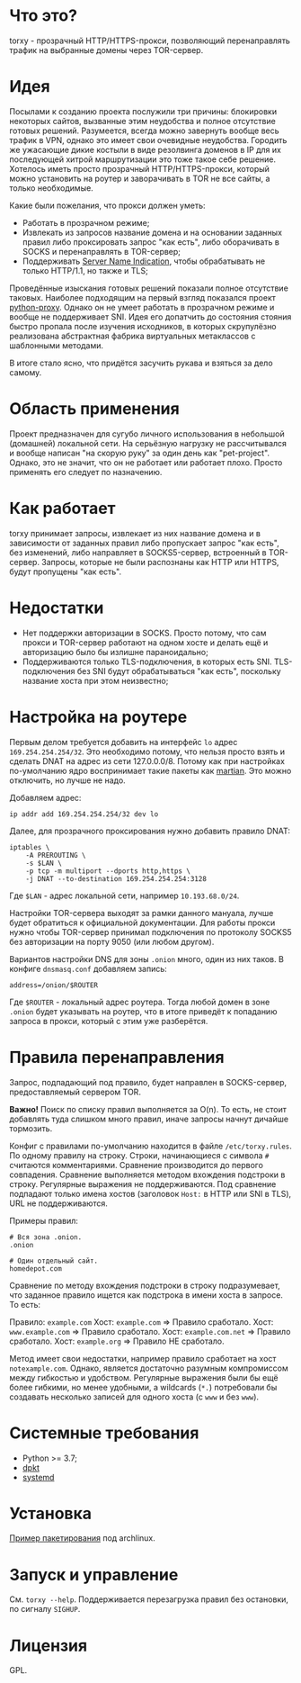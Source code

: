 # Что это?

torxy - прозрачный HTTP/HTTPS-прокси, позволяющий перенаправлять трафик
на выбранные домены через TOR-сервер.

# Идея

Посылами к созданию проекта послужили три причины: блокировки некоторых
сайтов, вызванные этим неудобства и полное отсутствие готовых решений.
Разумеется, всегда можно завернуть вообще весь трафик в VPN, однако это
имеет свои очевидные неудобства. Городить же ужасающие дикие костыли в
виде резолвинга доменов в IP для их последующей хитрой маршрутизации это
тоже такое себе решение. Хотелось иметь просто прозрачный HTTP/HTTPS-прокси,
который можно установить на роутер и заворачивать в TOR не все сайты,
а только необходимые.

Какие были пожелания, что прокси должен уметь:

- Работать в прозрачном режиме;
- Извлекать из запросов название домена и на основании заданных правил либо
  проксировать запрос "как есть", либо оборачивать в SOCKS и перенаправлять в
  TOR-сервер;
- Поддерживать [Server Name Indication](https://ru.wikipedia.org/wiki/Server_Name_Indication),
  чтобы обрабатывать не только HTTP/1.1, но также и TLS;

Проведённые изыскания готовых решений показали полное отсутствие таковых.
Наиболее подходящим на первый взгляд показался проект [python-proxy](https://github.com/qwj/python-proxy).
Однако он не умеет работать в прозрачном режиме и вообще не поддерживает SNI.
Идея его допатчить до состояния стояния быстро пропала после изучения исходников,
в которых скрупулёзно реализована абстрактная фабрика виртуальных метаклассов c
шаблонными методами.

В итоге стало ясно, что придётся засучить рукава и взяться за дело самому.

# Область применения

Проект предназначен для сугубо личного использования в небольшой (домашней)
локальной сети. На серьёзную нагрузку не рассчитывался и вообще написан "на
скорую руку" за один день как "pet-project". Однако, это не значит, что он
не работает или работает плохо. Просто применять его следует по назначению.

# Как работает

torxy принимает запросы, извлекает из них название домена и в зависимости
от заданных правил либо пропускает запрос "как есть", без изменений, либо
направляет в SOCKS5-сервер, встроенный в TOR-сервер. Запросы, которые не
были распознаны как HTTP или HTTPS, будут пропущены "как есть".

# Недостатки

- Нет поддержки авторизации в SOCKS. Просто потому, что сам прокси и TOR-сервер
  работают на одном хосте и делать ещё и авторизацию было бы излишне параноидально;
- Поддерживаются только TLS-подключения, в которых есть SNI. TLS-подключения без SNI
  будут обрабатываться "как есть", поскольку название хоста при этом неизвестно;

# Настройка на роутере

Первым делом требуется добавить на интерфейс `lo` адрес `169.254.254.254/32`.
Это необходимо потому, что нельзя просто взять и сделать DNAT на адрес из сети
127.0.0.0/8. Потому как при настройках по-умолчанию ядро воспринимает такие пакеты
как [martian](https://en.wikipedia.org/wiki/Martian_packet). Это можно отключить,
но лучше не надо.

Добавляем адрес:

`ip addr add 169.254.254.254/32 dev lo`

Далее, для прозрачного проксирования нужно добавить правило DNAT:

```
iptables \
    -A PREROUTING \
    -s $LAN \
    -p tcp -m multiport --dports http,https \
    -j DNAT --to-destination 169.254.254.254:3128
```

Где `$LAN` - адрес локальной сети, например `10.193.68.0/24`.

Настройки TOR-сервера выходят за рамки данного мануала, лучше будет обратиться
к официальной документации. Для работы прокси нужно чтобы TOR-сервер принимал
подключения по протоколу SOCKS5 без авторизации на порту 9050 (или любом другом).

Вариантов настройки DNS для зоны `.onion` много, один из них таков. В конфиге
`dnsmasq.conf` добавляем запись:

`address=/onion/$ROUTER`

Где `$ROUTER` - локальный адрес роутера. Тогда любой домен в зоне `.onion` будет
указывать на роутер, что в итоге приведёт к попаданию запроса в прокси, который
с этим уже разберётся.

# Правила перенаправления

Запрос, подпадающий под правило, будет направлен в SOCKS-сервер, предоставляемый
сервером TOR.

**Важно!** Поиск по списку правил выполняется за O(n). То есть, не стоит добавлять
туда слишком много правил, иначе запросы начнут дичайше тормозить.

Конфиг с правилами по-умолчанию находится в файле `/etc/torxy.rules`. По одному
правилу на строку. Строки, начинающиеся с символа `#` считаются комментариями.
Сравнение производится до первого совпадения. Сравнение выполняется методом
вхождения подстроки в строку. Регулярные выражения не поддерживаются. Под сравнение
подпадают только имена хостов (заголовок `Host:` в HTTP или SNI в TLS), URL не
поддерживаются.

Примеры правил:

```
# Вся зона .onion.
.onion

# Один отдельный сайт.
homedepot.com
```

Сравнение по методу вхождения подстроки в строку подразумевает, что заданное правило
ищется как подстрока в имени хоста в запросе. То есть:

Правило: `example.com`
Хост: `example.com` => Правило сработало.
Хост: `www.example.com` => Правило сработало.
Хост: `example.com.net` => Правило сработало.
Хост: `example.org` => Правило НЕ сработало.

Метод имеет свои недостатки, например правило сработает на хост `notexample.com`.
Однако, является достаточно разумным компромиссом между гибкостью и удобством.
Регулярные выражения были бы ещё более гибкими, но менее удобными, а wildcards
(`*.`) потребовали бы создавать несколько записей для одного хоста (с `www` и
без `www`).

# Системные требования

- Python >= 3.7;
- [dpkt](https://github.com/kbandla/dpkt)
- [systemd](https://github.com/systemd/python-systemd)

# Установка

[Пример пакетирования](https://github.com/vimusov/custom-repo) под archlinux.

# Запуск и управление

См. `torxy --help`.
Поддерживается перезагрузка правил без остановки, по сигналу `SIGHUP`.

# Лицензия

GPL.
